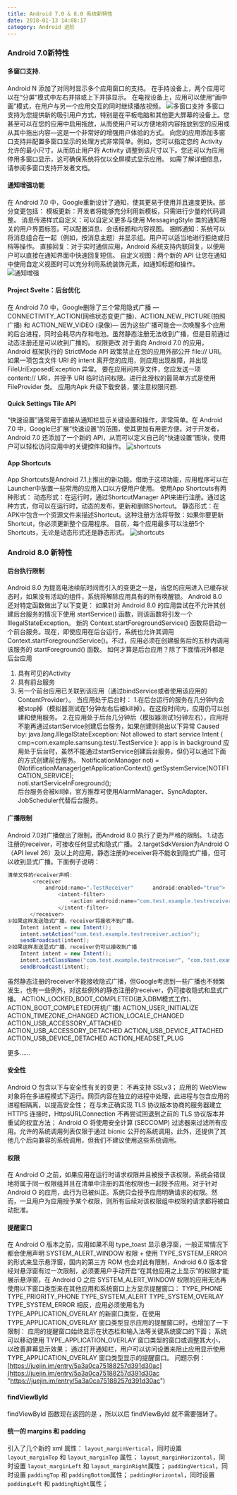 ```yaml
---
title: Android 7.0 & 8.0 系统新特性
date: 2018-01-13 14:08:17
category: Android 进阶
---
```


### Android 7.0新特性

#### 多窗口支持.
Android N 添加了对同时显示多个应用窗口的支持。 在手持设备上，两个应用可以在“分屏”模式中左右并排或上下并排显示。 在电视设备上，应用可以使用“画中画”模式，在用户与另一个应用交互的同时继续播放视频。
![多窗口支持](/uploads/mw-portrait.png)
多窗口支持为您提供新的吸引用户方式，特别是在平板电脑和其他更大屏幕的设备上。您甚至可以在您的应用中启用拖放，从而使用户可以方便地将内容拖放到您的应用或从其中拖出内容—这是一个非常好的增强用户体验的方式。
向您的应用添加多窗口支持并配置多窗口显示的处理方式非常简单。例如，您可以指定您的 Activity 允许的最小尺寸，从而防止用户将 Activity 调整到该尺寸以下。您还可以为应用停用多窗口显示，这可确保系统将仅以全屏模式显示应用。
如需了解详细信息，请参阅多窗口支持开发者文档。

#### 通知增强功能
在 Android 7.0 中，Google重新设计了通知，使其更易于使用并且速度更快。部分变更包括：
模板更新：开发者将能够充分利用新模板，只需进行少量的代码调整。
消息传递样式自定义：可以自定义更多与使用 MessagingStyle 类的通知相关的用户界面标签。可以配置消息、会话标题和内容视图。
捆绑通知：系统可以将消息组合在一起（例如，按消息主题）并显示组。用户可以适当地进行拒绝或归档等操作。
直接回复：对于实时通信应用，Android 系统支持内联回复，以便用户可以直接在通知界面中快速回复短信。
自定义视图：两个新的 API 让您在通知中使用自定义视图时可以充分利用系统装饰元素，如通知标题和操作。             
![通知增强](/uploads/notifications-2.png)

#### Project Svelte：后台优化
在 Android 7.0 中，Google删除了三个常用隐式广播 — CONNECTIVITY_ACTION(网络状态变更广播)、ACTION_NEW_PICTURE(拍照广播) 和 ACTION_NEW_VIDEO (录像)— 因为这些广播可能会一次唤醒多个应用的后台进程，同时会耗尽内存和电池。虽然静态注册无法收到广播，但是目前通过动态注册还是可以收到广播的。
权限更改
对于面向 Android 7.0 的应用，Android 框架执行的 StrictMode API 政策禁止在您的应用外部公开 file:// URI。如果一项包含文件 URI 的 intent 离开您的应用，则应用出现故障，并出现 FileUriExposedException 异常。
要在应用间共享文件，您应发送一项 content:// URI，并授予 URI 临时访问权限。进行此授权的最简单方式是使用 FileProvider 类。 应用内Apk 升级下载安装，要注意权限问题.

#### Quick Settings Tile API
“快速设置”通常用于直接从通知栏显示关键设置和操作，非常简单。在 Android 7.0 中，Google已扩展“快速设置”的范围，使其更加有用更方便。对于开发者，Android 7.0 还添加了一个新的 API，从而可以定义自己的“快速设置”图块，使用户可以轻松访问应用中的关键控件和操作。
![shortcuts](/uploads/image2018-1-11_15-5-30.png)

#### App Shortcuts
App Shortcuts是Android 7.1上推出的新功能。借助于这项功能，应用程序可以在Launcher中放置一些常用的应用入口以方便用户使用。
使用App Shortcuts有两种形式：
动态形式：在运行时，通过ShortcutManager API来进行注册。通过这种方式，你可以在运行时，动态的发布，更新和删除Shortcut。
静态形式：在APK中包含一个资源文件来描述Shortcut。这种注册方法将导致：如果你要更新Shortcut，你必须更新整个应用程序。
目前，每个应用最多可以注册5个Shortcuts，无论是动态形式还是静态形式。
![shortcuts](/uploads/shortcuts.png)

### Android 8.0 新特性
#### 后台执行限制
Android 8.0 为提高电池续航时间而引入的变更之一是，当您的应用进入已缓存状态时，如果没有活动的组件，系统将解除应用具有的所有唤醒锁。
Android 8.0 还对特定函数做出了以下变更：
如果针对 Android 8.0 的应用尝试在不允许其创建后台服务的情况下使用 startService() 函数，则该函数将引发一个 IllegalStateException。
新的 Context.startForegroundService() 函数将启动一个前台服务。现在，即使应用在后台运行，系统也允许其调用 Context.startForegroundService()。不过，应用必须在创建服务后的五秒内调用该服务的 startForeground() 函数。
如何才算是后台应用？除了下面情况外都是后台应用
1. 具有可见的Activity
2. 具有前台服务
3. 另一个前台应用已关联到该应用（通过bindService或者使用该应用的ContentProvider）。
当应用处于后台时：
1.在后台运行的服务在几分钟内会被stop掉（模拟器测试在1分钟左右后被kill掉）。在这段时间内，应用仍可以创建和使用服务。
2.在应用处于后台几分钟后（模拟器测试1分钟左右），应用将不能再通过startService创建后台服务，如果创建则抛出以下异常
Caused by: java.lang.IllegalStateException: Not allowed to start service Intent { cmp=com.example.samsung.test/.TestService }: app is in background 
应用处于后台时，虽然不能通过startService创建后台服务，但仍可以通过下面的方式创建前台服务。
    NotificationManager noti = (NotificationManager)getApplicationContext().getSystemService(NOTIFICATION_SERVICE);  
    noti.startServiceInForeground();  
后台服务会被kill掉，官方推荐可使用AlarmManager、SyncAdapter、JobScheduler代替后台服务。


#### 广播限制
Android 7.0对广播做出了限制，而Android 8.0 执行了更为严格的限制。
1.动态注册的receiver，可接收任何显式和隐式广播。
2.targetSdkVersion为Android O（API level 26）及以上的应用，静态注册的receiver将不能收到隐式广播，但可以收到显式广播。下面例子说明：
```java
清单文件的receiver声明:
        <receiver  
            android:name=".TestReceiver"      android:enabled="true">  
                <intent-filter>  
                    <action android:name="com.test.example.testreceiver.action"></action>  
                </intent-filter>  
       </receiver>  
①如果这样发送隐式广播，receiver将接收不到广播。
    Intent intent = new Intent();  
    intent.setAction("com.test.example.testreceiver.action");  
    sendBroadcast(intent);  
②如果这样发送显式广播，receiver仍可以接收到广播
    Intent intent = new Intent();  
    intent.setClassName("com.test.example.testreceiver", "com.test.example.testreceiver.TestReceiver");  
    sendBroadcast(intent);  
```
虽然静态注册的receiver不能接收隐式广播，但Google考虑到一些广播也不频繁发生，也有一些例外，对这些例外的静态注册的receiver，仍可接收隐式和显式广播。
ACTION_LOCKED_BOOT_COMPLETED(进入DBM模式工作)、ACTION_BOOT_COMPLETED(开机广播)
ACTION_USER_INITIALIZE
ACTION_TIMEZONE_CHANGED
ACTION_LOCALE_CHANGED
ACTION_USB_ACCESSORY_ATTACHED
ACTION_USB_ACCESSORY_DETACHED
ACTION_USB_DEVICE_ATTACHED
ACTION_USB_DEVICE_DETACHED
ACTION_HEADSET_PLUG

更多……

#### 安全性
Android O 包含以下与安全性有关的变更：
不再支持 SSLv3；
应用的 WebView 对象将在多进程模式下运行。网页内容在独立的进程中处理，此进程与包含应用的进程相隔离，以提高安全性；
在与未正确实现 TLS 协议版本协商的服务器建立 HTTPS 连接时，HttpsURLConnection 不再尝试回退到之前的 TLS 协议版本并重试的权宜方法；
Android O 将使用安全计算 (SECCOMP) 过滤器来过滤所有应用。允许的系统调用列表仅限于通过 bionic 公开的系统调用。此外，还提供了其他几个后向兼容的系统调用，但我们不建议使用这些系统调用。

#### 权限
在 Android O 之前，如果应用在运行时请求权限并且被授予该权限，系统会错误地将属于同一权限组并且在清单中注册的其他权限也一起授予应用。对于针对 Android O 的应用，此行为已被纠正。系统只会授予应用明确请求的权限。然而，一旦用户为应用授予某个权限，则所有后续对该权限组中权限的请求都将被自动批准。

#### 提醒窗口
在 Android O 版本之前，应用如果不用 type_toast 显示悬浮窗，一般正常情况下都会使用声明 SYSTEM_ALERT_WINDOW 权限 + 使用 TYPE_SYSTEM_ERROR 的形式来显示悬浮窗，国内的第三方 ROM 也会对此有限制，Android 6.0 版本曾经对悬浮窗有过一次限制，必须要用户手动开启“在其他应用之上显示”的权限才能展示悬浮窗，在 Android O 之后 SYSTEM_ALERT_WINDOW 权限的应用无法再使用以下窗口类型来在其他应用和系统窗口上方显示提醒窗口：
TYPE_PHONE
TYPE_PRIORITY_PHONE
TYPE_SYSTEM_ALERT
TYPE_SYSTEM_OVERLAY
TYPE_SYSTEM_ERROR
相反，应用必须使用名为 TYPE_APPLICATION_OVERLAY 的新窗口类型，在使用 TYPE_APPLICATION_OVERLAY 窗口类型显示应用的提醒窗口时，也增加了一下限制：
应用的提醒窗口始终显示在状态栏和输入法等关键系统窗口的下面；
系统可以移动使用 TYPE_APPLICATION_OVERLAY 窗口类型的窗口或调整其大小，以改善屏幕显示效果；
通过打开通知栏，用户可以访问设置来阻止应用显示使用 TYPE_APPLICATION_OVERLAY 窗口类型显示的提醒窗口。
 问题示例：[https://juejin.im/entry/5a3a0ca75188257d391d30ac](https://juejin.im/entry/5a3a0ca75188257d391d30ac "https://juejin.im/entry/5a3a0ca75188257d391d30ac")

#### findViewById
findViewById 函数现在返回的是 <T extends View>，所以以后 findViewById 就不需要强转了。

#### 统一的 margins 和 padding
引入了几个新的 xml 属性：
`layout_marginVertical`，同时设置 `layout_marginTop` 和 `layout_marginTop` 属性；
`layout_marginHorizontal`，同时设置 `layout_marginLeft` 和 `layout_marginRight`属性；
`paddingVertical`，同时设置 `paddingTop` 和 `paddingBottom`属性；
`paddingHorizontal`，同时设置 `paddingLeft` 和 `paddingRight`属性；

